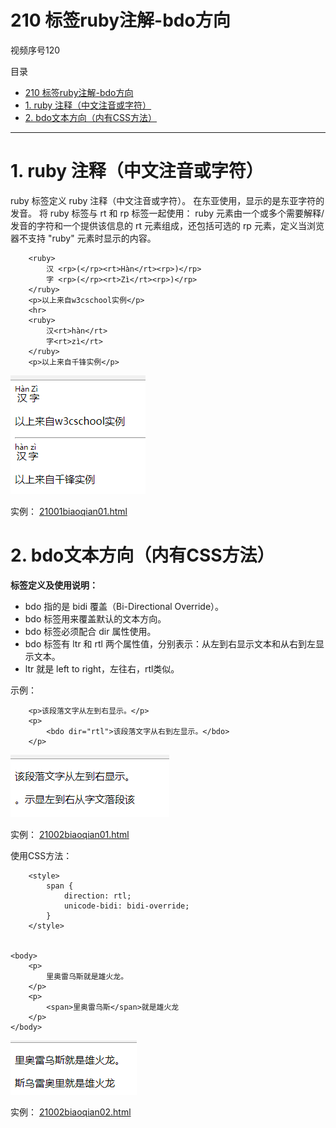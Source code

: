 # 210 标签ruby注解-bdo方向

视频序号120

目录

- [210 标签ruby注解-bdo方向](#210-标签ruby注解-bdo方向)
- [1. ruby 注释（中文注音或字符）](#1-ruby-注释中文注音或字符)
- [2. bdo文本方向（内有CSS方法）](#2-bdo文本方向内有css方法)

***

# 1. ruby 注释（中文注音或字符）

ruby 标签定义 ruby 注释（中文注音或字符）。
在东亚使用，显示的是东亚字符的发音。
将 ruby 标签与 rt 和 rp 标签一起使用：
ruby 元素由一个或多个需要解释/发音的字符和一个提供该信息的 rt 元素组成，还包括可选的 rp 元素，定义当浏览器不支持 "ruby" 元素时显示的内容。

```
    <ruby>
        汉 <rp>(</rp><rt>Hàn</rt><rp>)</rp>
        字 <rp>(</rp><rt>Zì</rt><rp>)</rp>
    </ruby>
    <p>以上来自w3cschool实例</p>
    <hr>
    <ruby>
        汉<rt>hàn</rt>
        字<rt>zì</rt>
    </ruby>
    <p>以上来自千锋实例</p>
```

![21001](img/21001.png)

实例：  [21001biaoqian01.html](21001biaoqian01.html) 



# 2. bdo文本方向（内有CSS方法）

**标签定义及使用说明：**

* bdo 指的是 bidi 覆盖（Bi-Directional Override）。
* bdo 标签用来覆盖默认的文本方向。
* bdo 标签必须配合 dir 属性使用。
* bdo 标签有 ltr 和 rtl 两个属性值，分别表示：从左到右显示文本和从右到左显示文本。
* ltr 就是 left to right，左往右，rtl类似。

示例：

```
    <p>该段落文字从左到右显示。</p>
    <p>
        <bdo dir="rtl">该段落文字从右到左显示。</bdo>
    </p> 
```

![21002](img/21002.png)

实例： [21002biaoqian01.html](21002biaoqian01.html) 



使用CSS方法：

```
    <style>
        span {
            direction: rtl;
            unicode-bidi: bidi-override;
        }
    </style>


<body>
    <p>
        里奥雷乌斯就是雄火龙。
    </p>
    <p>
        <span>里奥雷乌斯</span>就是雄火龙
    </p>
</body>
```

![21003](img/21003.png)

实例： [21002biaoqian02.html](21002biaoqian02.html) 